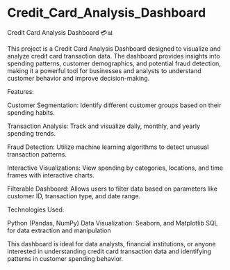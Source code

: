 # Credit_Card_Analysis_Dashboard
Credit Card Analysis Dashboard 💳📊


This project is a Credit Card Analysis Dashboard designed to visualize and analyze credit card transaction data. The dashboard provides insights into spending patterns, customer demographics, and potential fraud detection, making it a powerful tool for businesses and analysts to understand customer behavior and improve decision-making.

Features:

Customer Segmentation: Identify different customer groups based on their spending habits.

Transaction Analysis: Track and visualize daily, monthly, and yearly spending trends.

Fraud Detection: Utilize machine learning algorithms to detect unusual transaction patterns.

Interactive Visualizations: View spending by categories, locations, and time frames with interactive charts.

Filterable Dashboard: Allows users to filter data based on parameters like customer ID, transaction type, and date range.



Technologies Used:

Python (Pandas, NumPy)
Data Visualization: Seaborn, and Matplotlib
SQL for data extraction and manipulation


This dashboard is ideal for data analysts, financial institutions, or anyone interested in understanding credit card transaction data and identifying patterns in customer spending behavior.
